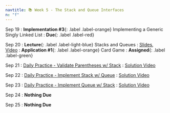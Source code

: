 ```yaml
---
navtitle: 📚 Week 5 - The Stack and Queue Interfaces
n: "f"
---
```


Sep 19
: **Implementation #3**{: .label .label-orange} Implementing a Generic Singly Linked List
    : **Due**{: .label .label-red}

Sep 20
: **Lecture**{: .label .label-light-blue} Stacks and Queues
    : [Slides](), [Video]()
: **Application #1**{: .label .label-orange} Card Game
    : **Assigned**{: .label .label-green}

Sep 21
: [Daily Practice - Validate Parentheses w/ Stack](https://leetcode.com/problems/valid-parentheses/)
    : [Solution Video]()

Sep 22
: [Daily Practice - Implement Stack w/ Queue](https://leetcode.com/problems/implement-stack-using-queues/)
    : [Solution Video]()

Sep 23
: [Daily Practice - Implement Queue w/ Stack](https://leetcode.com/problems/implement-stack-using-queues/)
    : [Solution Video]()

Sep 24
: **Nothing Due**

Sep 25
: **Nothing Due**

